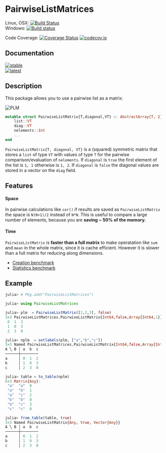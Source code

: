 # PairwiseListMatrices

Linux, OSX: [![Build Status](https://travis-ci.org/diegozea/PairwiseListMatrices.jl.svg?branch=master)](https://travis-ci.org/diegozea/PairwiseListMatrices.jl)  
Windows: [![Build status](https://ci.appveyor.com/api/projects/status/p96sso5b23gi85mg/branch/master?svg=true)](https://ci.appveyor.com/project/diegozea/pairwiselistmatrices-jl/branch/master)  

Code Coverage: [![Coverage Status](https://coveralls.io/repos/diegozea/PairwiseListMatrices.jl/badge.svg?branch=master&service=github)](https://coveralls.io/github/diegozea/PairwiseListMatrices.jl?branch=master) [![codecov.io](http://codecov.io/github/diegozea/PairwiseListMatrices.jl/coverage.svg?branch=master)](http://codecov.io/github/diegozea/PairwiseListMatrices.jl?branch=master)

## Documentation  

[![stable](https://img.shields.io/badge/docs-stable-blue.svg)](https://diegozea.github.io/PairwiseListMatrices.jl/stable)  
[![latest](https://img.shields.io/badge/docs-latest-blue.svg)](https://diegozea.github.io/PairwiseListMatrices.jl/latest)  

## Description

This package allows you to use a pairwise list as a matrix:

![PLM](https://raw.githubusercontent.com/diegozea/PairwiseListMatrices.jl/master/docs/src/PLM_README.png)

```julia
mutable struct PairwiseListMatrix{T,diagonal,VT} <: AbstractArray{T, 2}
    list::VT
    diag::VT
    nelements::Int
    ...
end
```   

`PairwiseListMatrix{T, diagonal, VT}` is a (squared) symmetric matrix that stores a `list`
of type `VT` with values of type `T` for the pairwise comparison/evaluation of `nelements`.
If `diagonal` is `true` the first element of the list is `1, 1` otherwise is `1, 2`.
If `diagonal` is `false` the diagonal values are stored in a vector on the `diag` field.  

## Features  

#### Space  

In pairwise calculations like `cor()` if results are saved as `PairwiseListMatrix` the
space is `N(N+1)/2` instead of `N*N`. This is useful to compare a large number of elements,
because you are **saving ~ 50% of the memory.**  

#### Time  

`PairwiseListMatrix` is **faster than a full matrix** to make operatation like `sum` and
`mean` in the whole matrix, since it is cache efficient. However it is slower than a full
matrix for reducing along dimensions.  

 - [Creation benchmark](http://nbviewer.ipython.org/github/diegozea/PairwiseListMatrices.jl/blob/master/test/creation_bech.ipynb)
 - [Statistics benchmark](http://nbviewer.ipython.org/github/diegozea/PairwiseListMatrices.jl/blob/master/test/stats_bench.ipynb)

## Example

```julia
julia> # Pkg.add("PairwiseListMatrices")

julia> using PairwiseListMatrices

julia> plm  = PairwiseListMatrix([1,2,3], false)
3×3 PairwiseListMatrices.PairwiseListMatrix{Int64,false,Array{Int64,1}}:
 0  1  2
 1  0  3
 2  3  0

julia> nplm  = setlabels(plm, ["a","b","c"])
3×3 Named PairwiseListMatrices.PairwiseListMatrix{Int64,false,Array{Int64,1}}
A ╲ B │ a  b  c
──────┼────────
a     │ 0  1  2
b     │ 1  0  3
c     │ 2  3  0

julia> table = to_table(nplm)
6×3 Matrix{Any}:
 "a"  "a"  0
 "a"  "b"  1
 "a"  "c"  2
 "b"  "b"  0
 "b"  "c"  3
 "c"  "c"  0

julia> from_table(table, true)
3×3 Named PairwiseListMatrix{Any, true, Vector{Any}}
A ╲ B │ a  b  c
──────┼────────
a     │ 0  1  2
b     │ 1  0  3
c     │ 2  3  0

```
